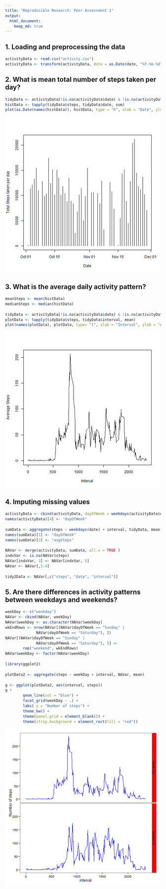 ```yaml
---
title: "Reproducible Research: Peer Assessment 1"
output: 
  html_document:
    keep_md: true
---
```



## 1. Loading and preprocessing the data


```r
activityData <- read.csv("activity.csv")
activityData <- transform(activityData, date = as.Date(date, "%Y-%m-%d"))
```

## 2. What is mean total number of steps taken per day?

```r
tidyData <- activityData[!is.na(activityData$date) & !is.na(activityData$steps),]
histData <- tapply(tidyData$steps, tidyData$date, sum)
plot(as.Date(names(histData)), histData, type = "h", xlab = "Date", ylab = "Total Steps taken per day")
```

![plot of chunk unnamed-chunk-2](figure/unnamed-chunk-2.png) 


## 3. What is the average daily activity pattern?

```r
meanSteps <- mean(histData)
medianSteps <- median(histData)

tidyData <- activityData[!is.na(activityData$date) & !is.na(activityData$steps),]
plotData <- tapply(tidyData$steps, tidyData$interval, mean)
plot(names(plotData), plotData, type= "l", xlab = "Interval", ylab = "Average Steps")
```

![plot of chunk unnamed-chunk-3](figure/unnamed-chunk-3.png) 

## 4. Imputing missing values


```r
activityData <- cbind(activityData, dayOfWeek = weekdays(activityData$date))
names(activityData)[4] <- "dayOfWeek" 

sumData <- aggregate(steps ~ weekdays(date) + interval, tidyData, mean)
names(sumData)[1] <- "dayOfWeek"
names(sumData)[3] <- "avgSteps"

NAVar <- merge(activityData, sumData, all.x = TRUE )
indxVar <- is.na(NAVar$steps)
NAVar[indxVar, 3] <- NAVar[indxVar, 5]
NAVar <- NAVar[,1:4]

tidy2Data <- NAVar[,c("steps", "date", "interval")]
```


## 5. Are there differences in activity patterns between weekdays and weekends?

```r
weekDay <- c("weekday")
NAVar <- cbind(NAVar, weekDay)
NAVar$weekDay <- as.character(NAVar$weekDay)
wkEndRows <- nrow(NAVar[(NAVar$dayOfWeek == "Sunday" | 
              NAVar$dayOfWeek == "Saturday"), ])
NAVar[(NAVar$dayOfWeek == "Sunday" | 
              NAVar$dayOfWeek == "Saturday"), 5] <- 
        rep("weekend", wkEndRows)
NAVar$weekDay <- factor(NAVar$weekDay)

library(ggplot2)

plotData2 <- aggregate(steps ~ weekDay + interval, NAVar, mean)

g <- ggplot(plotData2, aes(interval, steps))
g + 
        geom_line(col = "blue") + 
        facet_grid(weekDay ~ .) + 
        labs( y = "Number of steps") +
        theme_bw() +
        theme(panel.grid = element_blank()) +
        theme(strip.background = element_rect(fill = "red"))
```

![plot of chunk unnamed-chunk-5](figure/unnamed-chunk-5.png) 


